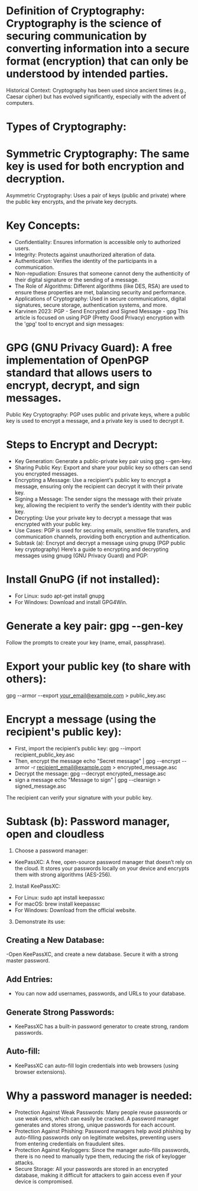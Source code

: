 # Definition of Cryptography: Cryptography is the science of securing communication by converting information into a secure format (encryption) that can only be understood by intended parties.
Historical Context: Cryptography has been used since ancient times (e.g., Caesar cipher) but has evolved significantly, especially with the advent of computers.
# Types of Cryptography:
# Symmetric Cryptography: The same key is used for both encryption and decryption.
Asymmetric Cryptography: Uses a pair of keys (public and private) where the public key encrypts, and the private key decrypts.
# Key Concepts:
- Confidentiality: Ensures information is accessible only to authorized users.
- Integrity: Protects against unauthorized alteration of data.
- Authentication: Verifies the identity of the participants in a communication.
- Non-repudiation: Ensures that someone cannot deny the authenticity of their digital signature or the sending of a message.
- The Role of Algorithms: Different algorithms (like DES, RSA) are used to ensure these properties are met, balancing security and performance.
- Applications of Cryptography: Used in secure communications, digital signatures, secure storage, authentication systems, and more.
- Karvinen 2023: PGP - Send Encrypted and Signed Message - gpg
This article is focused on using PGP (Pretty Good Privacy) encryption with the 'gpg' tool to encrypt and sign messages:

# GPG (GNU Privacy Guard): A free implementation of OpenPGP standard that allows users to encrypt, decrypt, and sign messages.
Public Key Cryptography: PGP uses public and private keys, where a public key is used to encrypt a message, and a private key is used to decrypt it.
# Steps to Encrypt and Decrypt:
- Key Generation: Generate a public-private key pair using gpg --gen-key.
- Sharing Public Key: Export and share your public key so others can send you encrypted messages.
- Encrypting a Message: Use a recipient's public key to encrypt a message, ensuring only the recipient can decrypt it with their private key.
- Signing a Message: The sender signs the message with their private key, allowing the recipient to verify the sender’s identity with their public key.
- Decrypting: Use your private key to decrypt a message that was encrypted with your public key.
- Use Cases: PGP is used for securing emails, sensitive file transfers, and communication channels, providing both encryption and authentication.
- Subtask (a): Encrypt and decrypt a message using gnupg (PGP public key cryptography)
Here’s a guide to encrypting and decrypting messages using gnupg (GNU Privacy Guard) and PGP:

# Install GnuPG (if not installed):

- For Linux: sudo apt-get install gnupg
- For Windows: Download and install GPG4Win.
# Generate a key pair: gpg --gen-key
Follow the prompts to create your key (name, email, passphrase).

# Export your public key (to share with others):
gpg --armor --export your_email@example.com > public_key.asc
# Encrypt a message (using the recipient's public key):

- First, import the recipient’s public key:
gpg --import recipient_public_key.asc
- Then, encrypt the message
echo "Secret message" | gpg --encrypt --armor -r recipient_email@example.com > encrypted_message.asc
- Decrypt the message:
gpg --decrypt encrypted_message.asc
- sign a message
echo "Message to sign" | gpg --clearsign > signed_message.asc

The recipient can verify your signature with your public key.

# Subtask (b): Password manager, open and cloudless
1. Choose a password manager:

- KeePassXC: A free, open-source password manager that doesn’t rely on the cloud. It stores your passwords locally on your device and encrypts them with strong algorithms (AES-256).
2. Install KeePassXC:

- For Linux: sudo apt install keepassxc
- For macOS: brew install keepassxc
- For Windows: Download from the official website.
3. Demonstrate its use:

## Creating a New Database:
-Open KeePassXC, and create a new database. Secure it with a strong master password.
## Add Entries:
- You can now add usernames, passwords, and URLs to your database.
## Generate Strong Passwords:
- KeePassXC has a built-in password generator to create strong, random passwords.
## Auto-fill:
- KeePassXC can auto-fill login credentials into web browsers (using browser extensions).
# Why a password manager is needed:

- Protection Against Weak Passwords: Many people reuse passwords or use weak ones, which can easily be cracked. A password manager generates and stores strong, unique passwords for each account.
- Protection Against Phishing: Password managers help avoid phishing by auto-filling passwords only on legitimate websites, preventing users from entering credentials on fraudulent sites.
- Protection Against Keyloggers: Since the manager auto-fills passwords, there is no need to manually type them, reducing the risk of keylogger attacks.
- Secure Storage: All your passwords are stored in an encrypted database, making it difficult for attackers to gain access even if your device is compromised.



